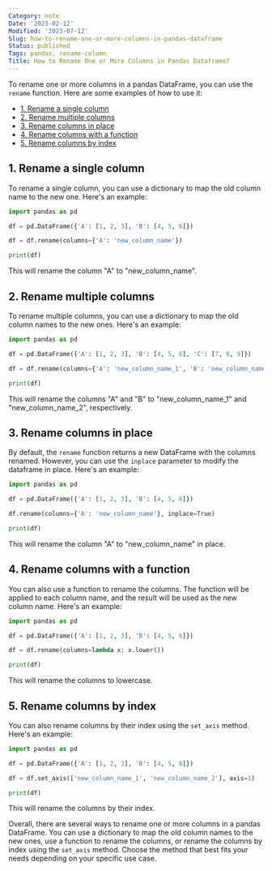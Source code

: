 ```yaml
---
Category: note
Date: '2023-02-12'
Modified: '2023-07-12'
Slug: how-to-rename-one-or-more-columns-in-pandas-dataframe
Status: published
Tags: pandas, rename-column
Title: How to Rename One or More Columns in Pandas Dataframe?
---
```


To rename one or more columns in a pandas DataFrame, you can use the `rename` function. Here are some examples of how to use it:

<!-- MarkdownTOC levels="2,3" autolink="true" autoanchor="true" -->

- [1.  Rename a single column](#1-rename-a-single-column)
- [2.  Rename multiple columns](#2-rename-multiple-columns)
- [3.  Rename columns in place](#3-rename-columns-in-place)
- [4.  Rename columns with a function](#4-rename-columns-with-a-function)
- [5.  Rename columns by index](#5-rename-columns-by-index)

<!-- /MarkdownTOC -->

<a id="1-rename-a-single-column"></a>

## 1.  Rename a single column

To rename a single column, you can use a dictionary to map the old column name to the new one. Here's an example:

```python
import pandas as pd

df = pd.DataFrame({'A': [1, 2, 3], 'B': [4, 5, 6]})

df = df.rename(columns={'A': 'new_column_name'})

print(df)

```

This will rename the column "A" to "new_column_name".

<a id="2-rename-multiple-columns"></a>

## 2.  Rename multiple columns

To rename multiple columns, you can use a dictionary to map the old column names to the new ones. Here's an example:

```python
import pandas as pd

df = pd.DataFrame({'A': [1, 2, 3], 'B': [4, 5, 6], 'C': [7, 8, 9]})

df = df.rename(columns={'A': 'new_column_name_1', 'B': 'new_column_name_2'})

print(df)

```

This will rename the columns "A" and "B" to "new_column_name_1" and "new_column_name_2", respectively.

<a id="3-rename-columns-in-place"></a>

## 3.  Rename columns in place

By default, the `rename` function returns a new DataFrame with the columns renamed. However, you can use the `inplace` parameter to modify the dataframe in place. Here's an example:

```python
import pandas as pd

df = pd.DataFrame({'A': [1, 2, 3], 'B': [4, 5, 6]})

df.rename(columns={'A': 'new_column_name'}, inplace=True)

print(df)

```

This will rename the column "A" to "new_column_name" in place.

<a id="4-rename-columns-with-a-function"></a>

## 4.  Rename columns with a function

You can also use a function to rename the columns. The function will be applied to each column name, and the result will be used as the new column name. Here's an example:

```python
import pandas as pd

df = pd.DataFrame({'A': [1, 2, 3], 'B': [4, 5, 6]})

df = df.rename(columns=lambda x: x.lower())

print(df)

```

This will rename the columns to lowercase.

<a id="5-rename-columns-by-index"></a>

## 5.  Rename columns by index

You can also rename columns by their index using the `set_axis` method. Here's an example:

```python
import pandas as pd

df = pd.DataFrame({'A': [1, 2, 3], 'B': [4, 5, 6]})

df = df.set_axis(['new_column_name_1', 'new_column_name_2'], axis=1)

print(df)

```

This will rename the columns by their index.

Overall, there are several ways to rename one or more columns in a pandas DataFrame. You can use a dictionary to map the old column names to the new ones, use a function to rename the columns, or rename the columns by index using the `set_axis` method. Choose the method that best fits your needs depending on your specific use case.
